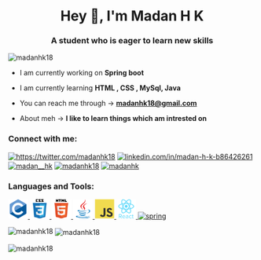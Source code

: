 <h1 align="center">Hey 👋, I'm Madan H K</h1>
<h3 align="center">A student who is eager to learn new skills</h3>

<p align="left"> <img src="https://komarev.com/ghpvc/?username=madanhk18&label=Profile%20views&color=0e75b6&style=flat" alt="madanhk18" /> </p>

-  I am currently working on **Spring boot**

-  I am currently learning **HTML , CSS , MySql, Java**

- You can reach me through -> **madanhk18@gmail.com**

- About meh -> **I like to learn things which am intrested on**

<h3 align="left">Connect with me:</h3>
<p align="left">
<a href="https://twitter.com/https://twitter.com/madanhk18" target="blank"><img align="center" src="https://raw.githubusercontent.com/rahuldkjain/github-profile-readme-generator/master/src/images/icons/Social/twitter.svg" alt="https://twitter.com/madanhk18" height="30" width="40" /></a>
<a href="https://linkedin.com/in/linkedin.com/in/madan-h-k-b86426261" target="blank"><img align="center" src="https://raw.githubusercontent.com/rahuldkjain/github-profile-readme-generator/master/src/images/icons/Social/linked-in-alt.svg" alt="linkedin.com/in/madan-h-k-b86426261" height="30" width="40" /></a>
<a href="https://instagram.com/madan__hk" target="blank"><img align="center" src="https://raw.githubusercontent.com/rahuldkjain/github-profile-readme-generator/master/src/images/icons/Social/instagram.svg" alt="madan__hk" height="30" width="40" /></a>
<a href="https://www.leetcode.com/madanhk18" target="blank"><img align="center" src="https://raw.githubusercontent.com/rahuldkjain/github-profile-readme-generator/master/src/images/icons/Social/leet-code.svg" alt="madanhk18" height="30" width="40" /></a>
<a href="https://auth.geeksforgeeks.org/user/madanhk" target="blank"><img align="center" src="https://raw.githubusercontent.com/rahuldkjain/github-profile-readme-generator/master/src/images/icons/Social/geeks-for-geeks.svg" alt="madanhk" height="30" width="40" /></a>
</p>

<h3 align="left">Languages and Tools:</h3>
<p align="left"> <a href="https://www.cprogramming.com/" target="_blank" rel="noreferrer"> <img src="https://raw.githubusercontent.com/devicons/devicon/master/icons/c/c-original.svg" alt="c" width="40" height="40"/> </a> <a href="https://www.w3schools.com/css/" target="_blank" rel="noreferrer"> <img src="https://raw.githubusercontent.com/devicons/devicon/master/icons/css3/css3-original-wordmark.svg" alt="css3" width="40" height="40"/> </a> <a href="https://www.w3.org/html/" target="_blank" rel="noreferrer"> <img src="https://raw.githubusercontent.com/devicons/devicon/master/icons/html5/html5-original-wordmark.svg" alt="html5" width="40" height="40"/> </a> <a href="https://www.java.com" target="_blank" rel="noreferrer"> <img src="https://raw.githubusercontent.com/devicons/devicon/master/icons/java/java-original.svg" alt="java" width="40" height="40"/> </a> <a href="https://developer.mozilla.org/en-US/docs/Web/JavaScript" target="_blank" rel="noreferrer"> <img src="https://raw.githubusercontent.com/devicons/devicon/master/icons/javascript/javascript-original.svg" alt="javascript" width="40" height="40"/> </a> <a href="https://reactjs.org/" target="_blank" rel="noreferrer"> <img src="https://raw.githubusercontent.com/devicons/devicon/master/icons/react/react-original-wordmark.svg" alt="react" width="40" height="40"/> </a> <a href="https://spring.io/" target="_blank" rel="noreferrer"> <img src="https://www.vectorlogo.zone/logos/springio/springio-icon.svg" alt="spring" width="40" height="40"/> </a> </p>

<p><img align="left" src="https://github-readme-stats.vercel.app/api/top-langs?username=madanhk18&show_icons=true&locale=en&layout=compact" alt="madanhk18" /></p>

<p>&nbsp;<img align="center" src="https://github-readme-stats.vercel.app/api?username=madanhk18&show_icons=true&locale=en" alt="madanhk18" /></p>

<p><img align="center" src="https://github-readme-streak-stats.herokuapp.com/?user=madanhk18&" alt="madanhk18" /></p>

